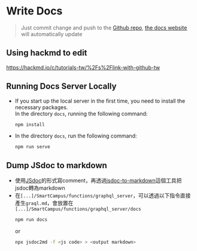 # Write Docs

> Just commit change and push to the [Github repo](https://github.com/stvreumi/SmartCampusDocs/), [the docs website](https://github.com/stvreumi/SmartCampusDocs/) will automatically update

## Using hackmd to edit
https://hackmd.io/c/tutorials-tw/%2Fs%2Flink-with-github-tw

## Running Docs Server Locally
- If you start up the local server in the first time, you need to install the necessary packages.  
  In the directory `docs`, running the following command:
  ```
  npm install
  ```
- In the directory `docs`, run the following command:
  ```bash
  npm run serve
  ```

## Dump JSdoc to markdown
- 使用[JSdoc](https://jsdoc.app/)的形式寫comment，再透過[jsdoc-to-markdown](https://github.com/jsdoc2md/jsdoc-to-markdown)這個工具把jsdoc轉為markdown
- 在`[...]/SmartCampus/functions/graphql_server`，可以透過以下指令直接產生`graql.md`，會放置在`[...]/SmartCampus/functions/graphql_server/docs`
  ```bash
  npm run docs
  ```
  or
  ```bash
  npx jsdoc2md -f <js code> > <output markdown>
  ```

